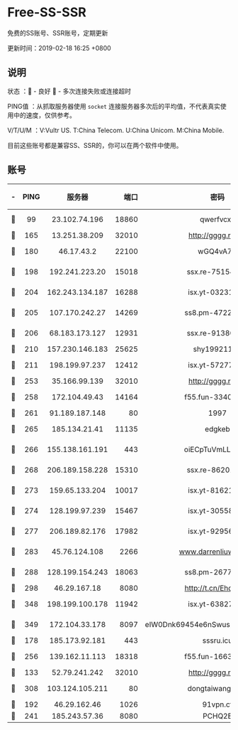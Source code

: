 # Free-SS-SSR

免费的SS账号、SSR账号，定期更新

更新时间：2019-02-18 16:25 +0800

## 说明

状态     ：🙂 - 良好 🙁 - 多次连接失败或连接超时

PING值   ：从抓取服务器使用 `socket` 连接服务器多次后的平均值，不代表真实使用中的速度，仅供参考。

V/T/U/M  ：V:Vultr US. T:China Telecom. U:China Unicom. M:China Mobile.

目前这些账号都是兼容SS、SSR的，你可以在两个软件中使用。

## 账号

|-|PING|服务器|端口|密码|加密方式|区域|V/T/U/M|
|:----:|:----:|:-----:|-----:|:----:|:----:|:----:|:----:|
|🙂|99|23.102.74.196|18860|qwerfvcxz|aes-256-gcm|JP|4↑/3↑/2↑/3↑|
|🙂|165|13.251.38.209|32010|http://gggg.rocks|chacha20|SG|9↑/10↑/10↑/10↑|
|🙂|180|46.17.43.2|22100|wGQ4vA7D|aes-256-gcm|RU|3↓/10↑/10↑/10↑|
|🙂|198|192.241.223.20|15018|ssx.re-75154549|aes-256-cfb|US|7↑/6↑/6↓/6↑|
|🙂|204|162.243.134.187|16288|isx.yt-03231307|aes-256-cfb|US|10↑/10↑/10↑/10↑|
|🙂|205|107.170.242.27|14269|ss8.pm-47220788|aes-256-cfb|US|7↑/6↑/6↓/6↑|
|🙂|206|68.183.173.127|12931|ssx.re-91380385|aes-256-cfb|US|7↑/6↑/6↓/6↑|
|🙂|210|157.230.146.183|25625|shy19921124|rc4-md5|US|10↑/10↑/10↑/10↑|
|🙂|211|198.199.97.237|12412|isx.yt-57277437|aes-256-cfb|US|10↑/10↑/10↑/10↑|
|🙂|253|35.166.99.139|32010|http://gggg.rocks|chacha20|US|7↑/9↑/8↑/9↑|
|🙂|258|172.104.49.43|14164|f55.fun-33406567|aes-256-cfb|SG|7↑/6↑/6↓/6↑|
|🙂|261|91.189.187.148|80|1997|chacha20|US|10↑/9↑/9↑/10↑|
|🙂|265|185.134.21.41|11135|edgkeb|aes-256-cfb|GB|10↑/10↑/10↑/10↑|
|🙂|266|155.138.161.191|443|oiECpTuVmLLxk4Ts|aes-256-cfb|US|9↓/10↑/10↑/10↑|
|🙂|268|206.189.158.228|15310|ssx.re-86201886|aes-256-cfb|SG|7↑/6↑/6↓/6↑|
|🙂|273|159.65.133.204|10017|isx.yt-81621873|aes-256-cfb|SG|10↑/10↑/10↑/10↑|
|🙂|274|128.199.97.239|15467|isx.yt-30558820|aes-256-cfb|SG|10↑/10↑/10↑/10↑|
|🙂|277|206.189.82.176|17982|isx.yt-92956496|aes-256-cfb|SG|10↑/10↑/10↑/10↑|
|🙂|283|45.76.124.108|2266|www.darrenliuwei.com|aes-256-cfb|AU|9↑/10↑/10↑/10↑|
|🙂|288|128.199.154.243|18063|ss8.pm-26776960|aes-256-cfb|SG|7↑/6↑/6↓/6↑|
|🙂|298|46.29.167.18|8080|http://t.cn/EhdmTxe|rc4-md5|RU|4↑/3↑/2↑/3↑|
|🙂|348|198.199.100.178|11942|isx.yt-63827484|aes-256-cfb|US|10↑/10↑/10↑/10↑|
|🙂|349|172.104.33.178|8097|eIW0Dnk69454e6nSwuspv9DmS201tQ0D|aes-256-cfb|SG|10↑/10↑/10↑/10↑|
|🙂|178|185.173.92.181|443|sssru.icu|rc4-md5|RU|9↑/7↓/9↑/8↑|
|🙂|256|139.162.11.113|18318|f55.fun-16631582|aes-256-cfb|SG|10↑/10↑/9↑/10↑|
|🙂|133|52.79.241.242|32010|http://gggg.rocks|chacha20|KR|8↑/8↑/9↑/8↑|
|🙂|308|103.124.105.211|80|dongtaiwang.com|aes-256-cfb|US|10↑/10↑/10↑/10↑|
|🙁|192|46.29.162.46|1026|91vpn.cf|rc4-md5|RU|9↑/10↑/8↑/10↑|
|🙁|241|185.243.57.36|8080|PCHQ2E|rc4-md5|US|10↑/8↑/8↑/10↑|
